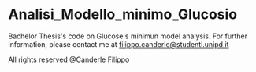 # Analisi_Modello_minimo_Glucosio

Bachelor Thesis's code on Glucose's minimun model analysis.
For further information, please contact me at filippo.canderle@studenti.unipd.it

All rights reserved @Canderle Filippo
